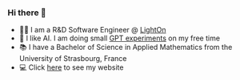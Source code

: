 ### Hi there 👋

- 👨‍💻 I am a R&D Software Engineer @ [LightOn](https://www.lighton.ai/)
- 🤖 I like AI. I am doing small [GPT experiments](https://github.com/cthiriet/gpt-lab) on my free time
- 📚 I have a Bachelor of Science in Applied Mathematics from the University of Strasbourg, France
- 💻 Click [here](https://cthiriet.com/) to see my website
